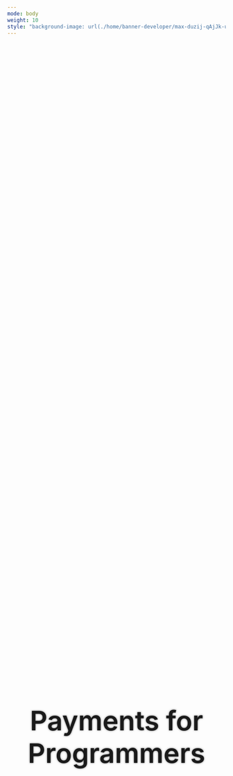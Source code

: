 ```yaml
---
mode: body
weight: 10
style: "background-image: url(./home/banner-developer/max-duzij-qAjJk-un3BI-unsplash.jpg); background-size: cover; height: calc(80vh - 74px); background-position: 50% 45%; margin: 0; max-width: none;"
---
```

<h1 style="font-size: 6.5vw; width: 100%; margin: 0; padding: calc(40vh - 74px) 0; text-align: center; font-weight: 600; text-shadow: 0 0 4px rgba(0, 0, 0, .50);">Payments for Programmers</h1>
